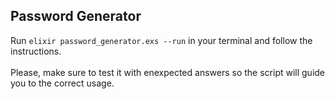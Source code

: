 ## Password Generator

Run `elixir password_generator.exs --run` in your terminal and follow the instructions.<br /><br />
Please, make sure to test it with enexpected answers so the script will guide you to the correct usage.
